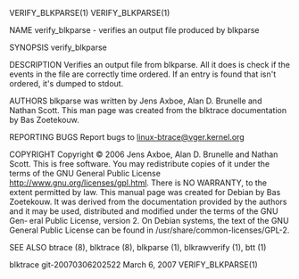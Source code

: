 VERIFY_BLKPARSE(1)                                                                                                                                                                         VERIFY_BLKPARSE(1)



NAME
       verify_blkparse - verifies an output file produced by blkparse



SYNOPSIS
       verify_blkparse <filename>



DESCRIPTION
       Verifies an output file from blkparse. All it does is check if the events in the file are correctly time ordered. If an entry is found that isn't ordered, it's dumped to stdout.



AUTHORS
       blkparse was written by Jens Axboe, Alan D. Brunelle and Nathan Scott.  This man page was created from the blktrace documentation by Bas Zoetekouw.



REPORTING BUGS
       Report bugs to <linux-btrace@vger.kernel.org>


COPYRIGHT
       Copyright © 2006 Jens Axboe, Alan D. Brunelle and Nathan Scott.
       This  is free software.  You may redistribute copies of it under the terms of the GNU General Public License <http://www.gnu.org/licenses/gpl.html>.  There is NO WARRANTY, to the extent permitted by
       law.
       This manual page was created for Debian by Bas Zoetekouw.  It was derived from the documentation provided by the authors and it may be used, distributed and modified under the terms of the GNU  Gen‐
       eral Public License, version 2.
       On Debian systems, the text of the GNU General Public License can be found in /usr/share/common-licenses/GPL-2.


SEE ALSO
       btrace (8), blktrace (8), blkparse (1), blkrawverify (1), btt (1)




blktrace git-20070306202522                                                                     March  6, 2007                                                                             VERIFY_BLKPARSE(1)
